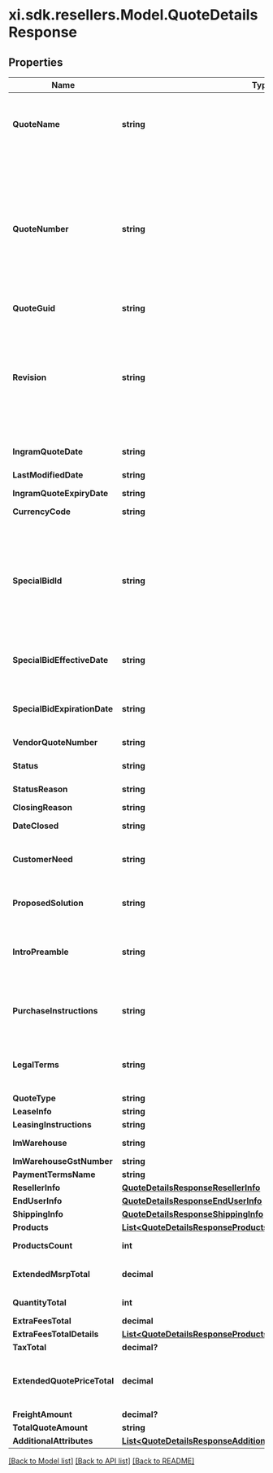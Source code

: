 # xi.sdk.resellers.Model.QuoteDetailsResponse

## Properties

Name | Type | Description | Notes
------------ | ------------- | ------------- | -------------
**QuoteName** | **string** | Quote Name given to quote by sales team or system generated.  Generally used as a reference to identify the quote. | [optional] 
**QuoteNumber** | **string** | Unique identifier generated by Ingram Micro&#39;s CRM specific to each quote.  When applying a filter to the quoteNumber and including a partial quote number in the filter, all quotes containing any information included in the filter can be retrieved as a subset of all available customer quotes. | [optional] 
**QuoteGuid** | **string** |  | [optional] 
**Revision** | **string** | When a quote has been revised and updated, the quote number remains the same throughout the lifecycle of the quote, however, a Revision number is updated for each revision of the quote.  The revision numbers is associated with the Unique Quote Number. | [optional] 
**IngramQuoteDate** | **string** | Date the Quote was initially Created. | [optional] 
**LastModifiedDate** | **string** | Date the Quote was last updated or modified. | [optional] 
**IngramQuoteExpiryDate** | **string** | Quote expiration date. | [optional] 
**CurrencyCode** | **string** | Three letter currency code. | [optional] 
**SpecialBidId** | **string** | Price discount identifyer to specify  a pricing discount that has been applied to the quote. If present - the priceDeviationStartDate and priceDeviationExpiryDate must be presented. Cisco refers to this as a Dart | [optional] 
**SpecialBidEffectiveDate** | **string** | If price discount has been applied to the quote - the starting date the discount begins. | [optional] 
**SpecialBidExpirationDate** | **string** | If a price discount has been applied to the quote - The date the discount expires and will no longer be applicable. | [optional] 
**VendorQuoteNumber** | **string** |  | [optional] 
**Status** | **string** | This refers to the primary status of the quote.  API responses will return | [optional] 
**StatusReason** | **string** |  | [optional] 
**ClosingReason** | **string** | Closing Reason for quote. | [optional] 
**DateClosed** | **string** |  | [optional] 
**CustomerNeed** | **string** | Details related to the customer&#39;s request for the quote entered by the sales representative or system generated. | [optional] 
**ProposedSolution** | **string** | Ingram Micro proposed solution and summary of quote. | [optional] 
**IntroPreamble** | **string** | Introductory paragraph included in each quote.  Legally required - must be included when presenting the quote details. | [optional] 
**PurchaseInstructions** | **string** | Purchase instructions.  Legally required - must be included when presenting the quote details. | [optional] 
**LegalTerms** | **string** | Legal terms -  Legally required - must be included when presenting the quote details. | [optional] 
**QuoteType** | **string** |  | [optional] 
**LeaseInfo** | **string** | Lease information. | [optional] 
**LeasingInstructions** | **string** | Leasing information | [optional] 
**ImWarehouse** | **string** | Warehouse name and Address | [optional] 
**ImWarehouseGstNumber** | **string** | Warehouse GST Number | [optional] 
**PaymentTermsName** | **string** |  | [optional] 
**ResellerInfo** | [**QuoteDetailsResponseResellerInfo**](QuoteDetailsResponseResellerInfo.md) |  | [optional] 
**EndUserInfo** | [**QuoteDetailsResponseEndUserInfo**](QuoteDetailsResponseEndUserInfo.md) |  | [optional] 
**ShippingInfo** | [**QuoteDetailsResponseShippingInfo**](QuoteDetailsResponseShippingInfo.md) |  | [optional] 
**Products** | [**List&lt;QuoteDetailsResponseProductsInner&gt;**](QuoteDetailsResponseProductsInner.md) |  | [optional] 
**ProductsCount** | **int** | Total number of products included in the quote | [optional] 
**ExtendedMsrpTotal** | **decimal** | Total extended MSRP for all products included in the quote | [optional] 
**QuantityTotal** | **int** | Total quantity of all items in the quote. | [optional] 
**ExtraFeesTotal** | **decimal** |  | [optional] 
**ExtraFeesTotalDetails** | [**List&lt;QuoteDetailsResponseProductsInnerPriceExtraFeesDetailsInner&gt;**](QuoteDetailsResponseProductsInnerPriceExtraFeesDetailsInner.md) |  | [optional] 
**TaxTotal** | **decimal?** |  | [optional] 
**ExtendedQuotePriceTotal** | **decimal** | Total amount of quoted price for all products in the quote including both solution products and suggested products. | [optional] 
**FreightAmount** | **decimal?** |  | [optional] 
**TotalQuoteAmount** | **string** |  | [optional] 
**AdditionalAttributes** | [**List&lt;QuoteDetailsResponseAdditionalAttributesInner&gt;**](QuoteDetailsResponseAdditionalAttributesInner.md) |  | [optional] 

[[Back to Model list]](../README.md#documentation-for-models) [[Back to API list]](../README.md#documentation-for-api-endpoints) [[Back to README]](../README.md)

